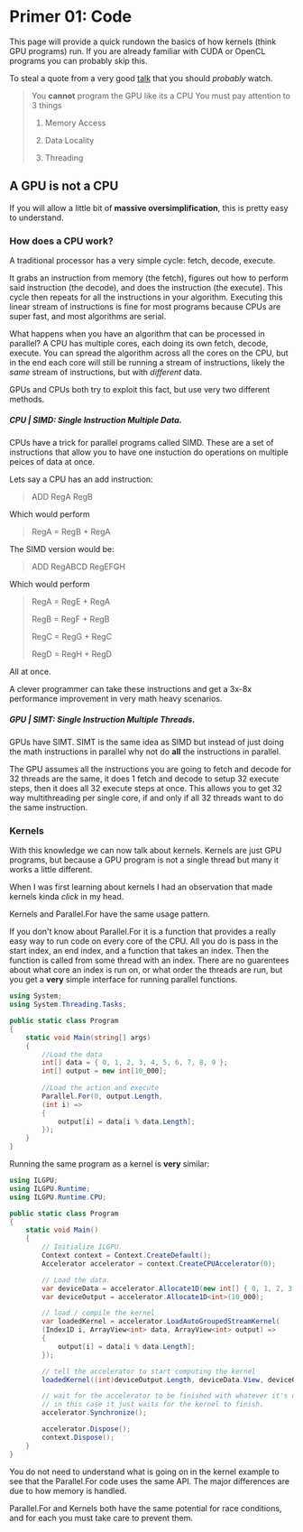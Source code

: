 ﻿---
layout: wiki
---

# Primer 01: Code
This page will provide a quick rundown the basics of how kernels (think GPU programs) run.
If you are already familiar with CUDA or OpenCL programs you can probably skip this.

To steal a quote from a very good [talk](https://www.youtube.com/watch?v=uvVy3CqpVbM) that you should *probably* watch.

> You **cannot** program the GPU like its a CPU
> You must pay attention to 3 things
> 1. Memory Access
>
> 2. Data Locality
>
> 3. Threading  

## A GPU is not a CPU
If you will allow a little bit of **massive oversimplification**, this is pretty easy to understand.

### How does a CPU work?

A traditional processor has a very simple cycle: fetch, decode, execute. 

It grabs an instruction from memory (the fetch), figures out how to perform said instruction (the decode), 
and does the instruction (the execute). This cycle then repeats for all the instructions in your algorithm.
Executing this linear stream of instructions is fine for most programs because CPUs are super fast, and most
algorithms are serial.

What happens when you have an algorithm that can be processed in parallel? A CPU has multiple cores, each
doing its own fetch, decode, execute. You can spread the algorithm across all the cores on the CPU, but 
in the end each core will still be running a stream of instructions, likely the *same* stream of instructions,
but with *different* data.

GPUs and CPUs both try to exploit this fact, but use very two different methods.

##### CPU | SIMD: Single Instruction Multiple Data.
CPUs have a trick for parallel programs called SIMD. These are a set of instructions
that allow you to have one instuction do operations on multiple peices of data at once.

Lets say a CPU has an add instruction: 
> ADD RegA RegB

Which would perform
> RegA = RegB + RegA

The SIMD version would be:
> ADD RegABCD RegEFGH

Which would perform
> RegA = RegE + RegA
> 
> RegB = RegF + RegB
> 
> RegC = RegG + RegC
>
> RegD = RegH + RegD

All at once.

A clever programmer can take these instructions and get a 3x-8x performance improvement
in very math heavy scenarios.

##### GPU | SIMT: Single Instruction Multiple Threads.
GPUs have SIMT. SIMT is the same idea as SIMD but instead of just doing the math instructions
 in parallel why not do **all** the instructions in parallel. 

The GPU assumes all the instructions you are going to fetch and decode for 32 threads are 
the same, it does 1 fetch and decode to setup 32 execute steps, then it does all 32 execute 
steps at once. This allows you to get 32 way multithreading per single core, if and only 
if all 32 threads want to do the same instruction. 

### Kernels
With this knowledge we can now talk about kernels. Kernels are just GPU programs, but because
 a GPU program is not a single thread but many it works a little different. 

When I was first learning about kernels I had an observation that made kernels kinda *click*
in my head. 

Kernels and Parallel.For have the same usage pattern. 

If you don't know about Parallel.For it is a function that provides a really easy way to run
 code on every core of the CPU. All you do is pass in the start index, an end index, and a function
that takes an index. Then the function is called from some thread with an index. There are no guarentees
about what core an index is run on, or what order the threads are run, but you get a **very** simple
interface for running parallel functions.
```C#
using System;
using System.Threading.Tasks;

public static class Program
{
    static void Main(string[] args)
    {
        //Load the data
        int[] data = { 0, 1, 2, 3, 4, 5, 6, 7, 8, 9 };
        int[] output = new int[10_000];
            
        //Load the action and execute
        Parallel.For(0, output.Length, 
        (int i) =>
        {
            output[i] = data[i % data.Length];
        });
    }
}
```
Running the same program as a kernel is **very** similar:
```C#
using ILGPU;
using ILGPU.Runtime;
using ILGPU.Runtime.CPU;

public static class Program
{
    static void Main()
    {
        // Initialize ILGPU.
        Context context = Context.CreateDefault();
        Accelerator accelerator = context.CreateCPUAccelerator(0);

        // Load the data.
        var deviceData = accelerator.Allocate1D(new int[] { 0, 1, 2, 3, 4, 5, 6, 7, 8, 9 });
        var deviceOutput = accelerator.Allocate1D<int>(10_000);

        // load / compile the kernel
        var loadedKernel = accelerator.LoadAutoGroupedStreamKernel(
        (Index1D i, ArrayView<int> data, ArrayView<int> output) =>
        {
            output[i] = data[i % data.Length];
        });

        // tell the accelerator to start computing the kernel
        loadedKernel((int)deviceOutput.Length, deviceData.View, deviceOutput.View);

        // wait for the accelerator to be finished with whatever it's doing
        // in this case it just waits for the kernel to finish.
        accelerator.Synchronize();

        accelerator.Dispose();
        context.Dispose();
    }
}
```
You do not need to understand what is going on in the kernel example to see that the Parallel.For code uses the same
API. The major differences are due to how memory is handled.

Parallel.For and Kernels both have the same potential for race conditions, and for each you must take care to prevent them.
